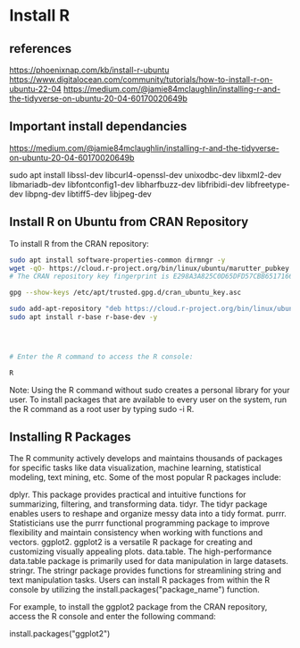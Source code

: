 # Install R

## references

<https://phoenixnap.com/kb/install-r-ubuntu>
<https://www.digitalocean.com/community/tutorials/how-to-install-r-on-ubuntu-22-04>
<https://medium.com/@jamie84mclaughlin/installing-r-and-the-tidyverse-on-ubuntu-20-04-60170020649b>

## Important install dependancies

<https://medium.com/@jamie84mclaughlin/installing-r-and-the-tidyverse-on-ubuntu-20-04-60170020649b>

<!-- There are installation dependencies on some fairly major packages. Both tidyverse, httr and odbc require installations at the command line before they can be installed in R. These should help install the required elements: -->

sudo apt install libssl-dev libcurl4-openssl-dev unixodbc-dev libxml2-dev libmariadb-dev libfontconfig1-dev libharfbuzz-dev libfribidi-dev libfreetype-dev libpng-dev libtiff5-dev libjpeg-dev

<!-- Note, selecting 'libfreetype-dev' instead of 'libfreetype6-dev' -->

## Install R on Ubuntu from CRAN Repository

To install R from the CRAN repository:

```bash
sudo apt install software-properties-common dirmngr -y
wget -qO- https://cloud.r-project.org/bin/linux/ubuntu/marutter_pubkey.asc | sudo tee -a /etc/apt/trusted.gpg.d/cran_ubuntu_key.asc
# The CRAN repository key fingerprint is E298A3A825C0D65DFD57CBB651716619E084DAB9. Verify the downloaded key using the following command:

gpg --show-keys /etc/apt/trusted.gpg.d/cran_ubuntu_key.asc

sudo add-apt-repository "deb https://cloud.r-project.org/bin/linux/ubuntu $(lsb_release -cs)-cran40/"
sudo apt install r-base r-base-dev -y




# Enter the R command to access the R console:

R
```

Note: Using the R command without sudo creates a personal library for your user. To install packages that are available to every user on the system, run the R command as a root user by typing sudo -i R.

## Installing R Packages

The R community actively develops and maintains thousands of packages for specific tasks like data visualization, machine learning, statistical modeling, text mining, etc. Some of the most popular R packages include:

dplyr. This package provides practical and intuitive functions for summarizing, filtering, and transforming data.
tidyr. The tidyr package enables users to reshape and organize messy data into a tidy format.
purrr. Statisticians use the purrr functional programming package to improve flexibility and maintain consistency when working with functions and vectors.
ggplot2. ggplot2 is a versatile R package for creating and customizing visually appealing plots.
data.table. The high-performance data.table package is primarily used for data manipulation in large datasets.
stringr. The stringr package provides functions for streamlining string and text manipulation tasks.
Users can install R packages from within the R console by utilizing the install.packages("package_name") function.

For example, to install the ggplot2 package from the CRAN repository, access the R console and enter the following command:

install.packages("ggplot2")
